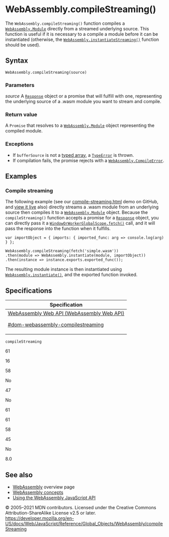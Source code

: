 # WebAssembly.compileStreaming()

The `WebAssembly.compileStreaming()` function compiles a [`WebAssembly.Module`](module) directly from a streamed underlying source. This function is useful if it is necessary to a compile a module before it can be instantiated (otherwise, the [`WebAssembly.instantiateStreaming()`](instantiatestreaming) function should be used).

## Syntax

    WebAssembly.compileStreaming(source)

### Parameters

_source_
A [`Response`](https://developer.mozilla.org/en-US/docs/Web/API/Response) object or a promise that will fulfill with one, representing the underlying source of a .wasm module you want to stream and compile.

### Return value

A `Promise` that resolves to a [`WebAssembly.Module`](module) object representing the compiled module.

### Exceptions

-   If `bufferSource` is not a [typed array](https://developer.mozilla.org/en-US/docs/Web/JavaScript/Typed_arrays), a [`TypeError`](../typeerror) is thrown.
-   If compilation fails, the promise rejects with a [`WebAssembly.CompileError`](compileerror).

## Examples

### Compile streaming

The following example (see our [compile-streaming.html](https://github.com/mdn/webassembly-examples/blob/master/js-api-examples/compile-streaming.html) demo on GitHub, and [view it live](https://mdn.github.io/webassembly-examples/js-api-examples/compile-streaming.html) also) directly streams a .wasm module from an underlying source then compiles it to a [`WebAssembly.Module`](module) object. Because the `compileStreaming()` function accepts a promise for a [`Response`](https://developer.mozilla.org/en-US/docs/Web/API/Response) object, you can directly pass it a [`WindowOrWorkerGlobalScope.fetch()`](https://developer.mozilla.org/en-US/docs/Web/API/WindowOrWorkerGlobalScope/fetch) call, and it will pass the response into the function when it fulfills.

    var importObject = { imports: { imported_func: arg => console.log(arg) } };

    WebAssembly.compileStreaming(fetch('simple.wasm'))
    .then(module => WebAssembly.instantiate(module, importObject))
    .then(instance => instance.exports.exported_func());

The resulting module instance is then instantiated using [`WebAssembly.instantiate()`](instantiate), and the exported function invoked.

## Specifications

<table>
<thead>
<tr class="header">
<th>Specification</th>
</tr>
</thead>
<tbody>
<tr class="odd">
<td>
<a href="https://webassembly.github.io/spec/web-api/#dom-webassembly-compilestreaming">WebAssembly Web API (WebAssembly Web API)
<br/>

<span class="small">#dom-webassembly-compilestreaming</span>
</a>
</td>
</tr>
</tbody>
</table>

`compileStreaming`

61

16

58

No

47

No

61

61

58

45

No

8.0

## See also

-   [WebAssembly](https://developer.mozilla.org/en-US/docs/WebAssembly) overview page
-   [WebAssembly concepts](https://developer.mozilla.org/en-US/docs/WebAssembly/Concepts)
-   [Using the WebAssembly JavaScript API](https://developer.mozilla.org/en-US/docs/WebAssembly/Using_the_JavaScript_API)

© 2005–2021 MDN contributors.
Licensed under the Creative Commons Attribution-ShareAlike License v2.5 or later.
<a href="https://developer.mozilla.org/en-US/docs/Web/JavaScript/Reference/Global_Objects/WebAssembly/compileStreaming" class="_attribution-link">https://developer.mozilla.org/en-US/docs/Web/JavaScript/Reference/Global_Objects/WebAssembly/compileStreaming</a>
